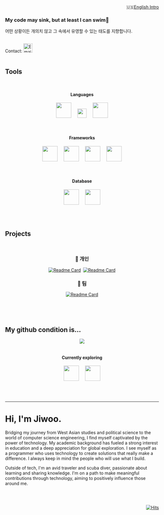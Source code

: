 <p align="right">🇺🇸<a href="https://github.com/agnes0304#hi-im-jiwoo">English Intro</a></p>

<h3>My code may sink, but at least I can swim🤿</h3>
<p>어떤 상황이든 개의치 않고 그 속에서 유영할 수 있는 태도를 지향합니다.</p>

</br>
<div>
Contact: <a href="mailto:jiwoochoi&#48;&#51;&#48;&#52;&#64;gmail&#46;com">
  <img src="path_to_your_gmail_icon" alt="Email" style="height: 30px; width: 30px;">
</a>
</div>

</br>

## Tools

</br>
<h4 align="center">Languages</h4>
<div align="center">
<img height="50" width="50" src="https://cdn.simpleicons.org/javascript/#F7DF1E" />&nbsp;&nbsp;&nbsp;&nbsp;
<img height="30" width="30" src="https://cdn.simpleicons.org/typescript/#3178C6" />&nbsp;&nbsp;&nbsp;&nbsp;
<img height="50" width="50" src="https://cdn.simpleicons.org/python/#3776AB" />
</div>
</br>
</br>
<h4 align="center">Frameworks</h4>
<div align="center">
<img height="50" width="50" src="https://cdn.simpleicons.org/react/#61DAFB" />&nbsp;&nbsp;&nbsp;&nbsp;
<img height="50" width="50" src="https://cdn.simpleicons.org/nextdotjs/black/white" />&nbsp;&nbsp;&nbsp;&nbsp;
<img height="50" width="50" src="https://cdn.simpleicons.org/flask/black/white" />&nbsp;&nbsp;&nbsp;&nbsp;
<img height="50" width="50" src="https://cdn.simpleicons.org/tailwindcss/#06B6D4" />
</div>
</br>
</br>
<h4 align="center">Database</h4>
<div align="center">
<img height="50" width="50" src="https://cdn.simpleicons.org/mysql/#4479A1" />&nbsp;&nbsp;&nbsp;&nbsp;
<img height="50" width="50" src="https://cdn.simpleicons.org/postgresql/#4169E1" />
</div>

</br>
</br>
</br>


## Projects

</br>

<div align="center">

  ### 👤 개인  
  
[![Readme Card](https://github-readme-stats.vercel.app/api/pin/?username=agnes0304&repo=GPTarot)](https://github.com/agnes0304/GPTarot)&nbsp;
[![Readme Card](https://github-readme-stats.vercel.app/api/pin/?username=agnes0304&repo=chronos-nextjs)](https://github.com/agnes0304/chronos-nextjs)

</div>



<div align="center">

  ### 👥 팀
  
[![Readme Card](https://github-readme-stats.vercel.app/api/pin/?username=agnes0304&repo=smoothie)](https://github.com/agnes0304/smoothie)

</div>


</br>
</br>
</br>



## My github condition is...
<div align="center">
<img src="https://github-readme-stats.vercel.app/api/top-langs/?username=agnes0304&layout=compact">

</br>
</br>

  #### Currently exploring
  
<div>
<img height="50" width="50" src="https://cdn.simpleicons.org/jest/#C21325" />&nbsp;&nbsp;&nbsp;&nbsp;
<img height="50" width="50" src="https://cdn.simpleicons.org/vitest/#6E9F18" />
</div>

</div>



</br>
</br>
</br>


---

# Hi, I'm Jiwoo.

Bridging my journey from West Asian studies and political science to the world of computer science engineering, I find myself captivated by the power of technology. My academic background has fueled a strong interest in education and a deep appreciation for global exploration. I see myself as a programmer who uses technology to create solutions that really make a difference. I always keep in mind the people who will use what I build. 

Outside of tech, I'm an avid traveler and scuba diver, passionate about learning and sharing knowledge. I'm on a path to make meaningful contributions through technology, aiming to positively influence those around me.

</br>
</br>


<div align="right">


[![Hits](https://hits.seeyoufarm.com/api/count/incr/badge.svg?url=https%3A%2F%2Fgithub.com%2Fagnes0304&count_bg=%23AC84FF&title_bg=%233D3D3D&icon=&icon_color=%23E7E7E7&title=%F0%9F%96%90%F0%9F%8F%BB&edge_flat=true)](https://hits.seeyoufarm.com)
</div>
